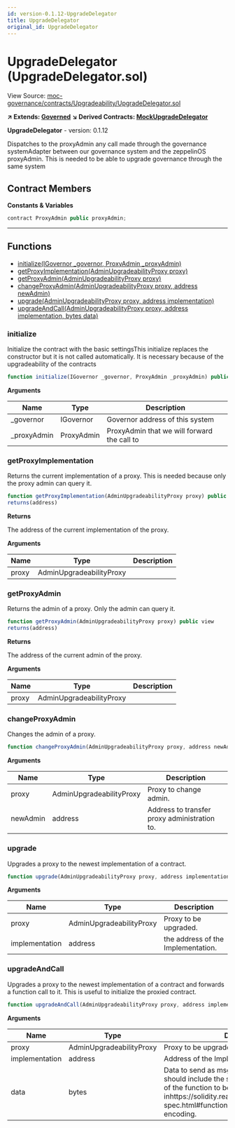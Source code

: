 ```yaml
---
id: version-0.1.12-UpgradeDelegator
title: UpgradeDelegator
original_id: UpgradeDelegator
---
```


# UpgradeDelegator (UpgradeDelegator.sol)

View Source: [moc-governance/contracts/Upgradeability/UpgradeDelegator.sol](../../moc-governance/contracts/Upgradeability/UpgradeDelegator.sol)

**↗ Extends: [Governed](Governed.md)**
**↘ Derived Contracts: [MockUpgradeDelegator](MockUpgradeDelegator.md)**

**UpgradeDelegator** - version: 0.1.12

Dispatches to the proxyAdmin any call made through the governance systemAdapter between our governance system and the zeppelinOS proxyAdmin. This is
needed to be able to upgrade governance through the same system

## Contract Members
**Constants & Variables**

```js
contract ProxyAdmin public proxyAdmin;
```
---

## Functions

- [initialize(IGovernor _governor, ProxyAdmin _proxyAdmin)](#initialize)
- [getProxyImplementation(AdminUpgradeabilityProxy proxy)](#getproxyimplementation)
- [getProxyAdmin(AdminUpgradeabilityProxy proxy)](#getproxyadmin)
- [changeProxyAdmin(AdminUpgradeabilityProxy proxy, address newAdmin)](#changeproxyadmin)
- [upgrade(AdminUpgradeabilityProxy proxy, address implementation)](#upgrade)
- [upgradeAndCall(AdminUpgradeabilityProxy proxy, address implementation, bytes data)](#upgradeandcall)

### initialize

Initialize the contract with the basic settingsThis initialize replaces the constructor but it is not called automatically.
It is necessary because of the upgradeability of the contracts

```js
function initialize(IGovernor _governor, ProxyAdmin _proxyAdmin) public nonpayable initializer 
```

**Arguments**

| Name        | Type           | Description  |
| ------------- |------------- | -----|
| _governor | IGovernor | Governor address of this system | 
| _proxyAdmin | ProxyAdmin | ProxyAdmin that we will forward the call to | 

### getProxyImplementation

Returns the current implementation of a proxy.
This is needed because only the proxy admin can query it.

```js
function getProxyImplementation(AdminUpgradeabilityProxy proxy) public view
returns(address)
```

**Returns**

The address of the current implementation of the proxy.

**Arguments**

| Name        | Type           | Description  |
| ------------- |------------- | -----|
| proxy | AdminUpgradeabilityProxy |  | 

### getProxyAdmin

Returns the admin of a proxy. Only the admin can query it.

```js
function getProxyAdmin(AdminUpgradeabilityProxy proxy) public view
returns(address)
```

**Returns**

The address of the current admin of the proxy.

**Arguments**

| Name        | Type           | Description  |
| ------------- |------------- | -----|
| proxy | AdminUpgradeabilityProxy |  | 

### changeProxyAdmin

Changes the admin of a proxy.

```js
function changeProxyAdmin(AdminUpgradeabilityProxy proxy, address newAdmin) public nonpayable onlyAuthorizedChanger 
```

**Arguments**

| Name        | Type           | Description  |
| ------------- |------------- | -----|
| proxy | AdminUpgradeabilityProxy | Proxy to change admin. | 
| newAdmin | address | Address to transfer proxy administration to. | 

### upgrade

Upgrades a proxy to the newest implementation of a contract.

```js
function upgrade(AdminUpgradeabilityProxy proxy, address implementation) public nonpayable onlyAuthorizedChanger 
```

**Arguments**

| Name        | Type           | Description  |
| ------------- |------------- | -----|
| proxy | AdminUpgradeabilityProxy | Proxy to be upgraded. | 
| implementation | address | the address of the Implementation. | 

### upgradeAndCall

Upgrades a proxy to the newest implementation of a contract and forwards a function call to it.
This is useful to initialize the proxied contract.

```js
function upgradeAndCall(AdminUpgradeabilityProxy proxy, address implementation, bytes data) public payable onlyAuthorizedChanger 
```

**Arguments**

| Name        | Type           | Description  |
| ------------- |------------- | -----|
| proxy | AdminUpgradeabilityProxy | Proxy to be upgraded. | 
| implementation | address | Address of the Implementation. | 
| data | bytes | Data to send as msg.data in the low level call.It should include the signature and the parameters of the function to be called, as described inhttps://solidity.readthedocs.io/en/v0.4.24/abi-spec.html#function-selector-and-argument-encoding. | 

